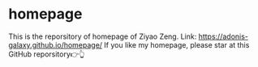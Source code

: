 # homepage
This is the reporsitory of homepage of Ziyao Zeng.
Link: https://adonis-galaxy.github.io/homepage/
If you like my homepage, please star at this GitHub reporsitory👉👆
